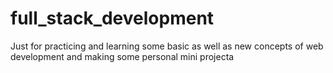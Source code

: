 # full_stack_development
Just for practicing and learning some basic as well as new concepts of web development and making some personal mini projecta
